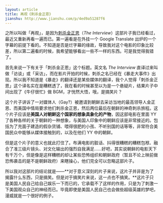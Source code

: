 ```yaml
---
layout: article
title: 再观《刺杀金正恩》
jianshu: http://www.jianshu.com/p/4ed9a51287f6
---
```


之所以叫做「再观」，是因为[刺杀金正恩](http://www.imdb.com/title/tt2788710/?ref_=fn_al_tt_1)（*The Interview*）这部片子我已经看过，最近又重新再看一遍而已。第一遍看是在外挂一个 Google Translate 出炉的一个字幕的前提下看的。不知道是否是烂字幕的缘故，导致我对这个电影的印象比较差，所以第二遍看的时候，我希望能够看出一些不一样的东西。可是我觉得我错了。

首先来说一下有关于「刺杀金正恩」这个标题。英文名 *The Interview* 直译过来叫做「访谈」或「采访」，而在影片开拍的时候，刺杀之名已经在《暴走大事件》出现。所以我不知道是《暴走》的翻译还是某些媒体的翻译，我个人觉得「刺杀金正恩」这个译名实在是糟糕透了，我在看的时候甚至以为是一个悬疑片，结果片子中间出现了《牛仔很忙》做 BGM，才恍然大悟，哦，是搞笑片？

这个片子讲诉了一对媒体人（Gay?）被邀请到朝鲜去采访当地的最高领导人金正恩、而美国中情局要求他们刺杀金正恩，然后两位最后在朝鲜的神奇刺杀旅程。这个片子应该是**美国人对朝鲜这个国家的想象具象化的产物**，因这部电影在里面 YY 了各种各样的关于朝鲜的一种想象，与美国人印象中的朝鲜应该是非常接近的。包括为了充面子建造的假杂货铺、喂得很肥的小孩、不听别国的话等等，非常符合美国民众中能够从媒体接触到的，以及在他们 YY 中的朝鲜。

但是这个片子的意义也就此打住了。布满电影的脏话、抖得很糟糕的糟糕包袱、融合了准三级片镜头、对文化输出的强烈自我满足……好吧，其实说朝鲜的电影天下有千万个，但是像是这样糟糕的却让某些恐怖组织和朝鲜政府（暂且不论上映前做恐怖袭击的是不是朝鲜政府）来瞎操心，他们完全可以忽略这部片子。

所以我对这部片的结论就是——**对于意义深刻的片子来说，这片子并非是为了揭露什么东西，只是搞笑。但是对于搞笑片来说，这一点也不搞笑。**这片子只是美国人民自己给自己娱乐一下而已的，它承载不了这样的作用，只是为了刺激一下美国观众自己的神经而已。毕竟即使是美国人民自己也会做些超级英雄的梦吧，漫威就是一个很好的例子。
